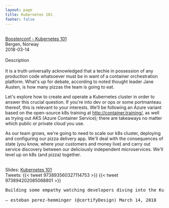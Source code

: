 ```yaml
---
layout: page
title: Kubernetes 101
footer: false
---
```


<br>
<div class="views-field views-field-nothing">        <span class="field-content views-field-field-details"><a href="https://2018.boosterconf.no/talks/1179">Boosterconf - Kubernetes 101</a><br>Bergen, Norway<br><span class="date-display-start">2018-03-14</span></span></div>

<br>
Description
<br>
<br>
It is a truth universally acknowledged that a techie in possession of any production code whatsoever must be in want of a container orchestration platform. What's up for debate, according to noted thought leader Jane Austen, is how many pizzas the team is going to eat.

Let's explore how to create and operate a Kubernetes cluster in order to answer this crucial question. If you're into dev or ops or some portmanteau thereof, this is relevant to your interests. We’ll be following an Azure variant based on the open-source k8s training at http://container.training/, as well as trying out AKS (Azure Container Service); there are takeaways no matter which public or private cloud you use.

As our team grows, we're going to need to scale our k8s cluster, deploying and configuring our pizza delivery app. We'll deal with the consequences of state (you know, where your customers and money live) and carry out service discovery between our deliciously independent microservices. We'll level up on k8s (and pizza) together.
<br>
<br>

Slides: <a href="http://boosterconf2018.container.training/">Kubernetes 101</a>
<br>
Tweets:
{{< tweet 973893560327114753 >}}
{{< tweet 973894202085068801 >}}
<pre>
Building some empathy watching developers diving into the Kubernetes 101 session @boosterconf #booster2018 now crashing the final session of the day: Design Thinking.

— esteban perez-hemminger (@certifyDesign) March 14, 2018
</pre>
